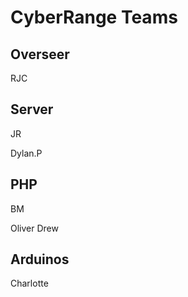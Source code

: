 # CyberRange Teams

## Overseer

RJC

## Server 

JR

Dylan.P


## PHP

BM

Oliver Drew


## Arduinos


Charlotte
